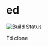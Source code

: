 # ed

[![Build Status](https://travis-ci.org/cwandrews/ed.svg?branch=master)](https://travis-ci.org/cwandrews/ed)

Ed clone